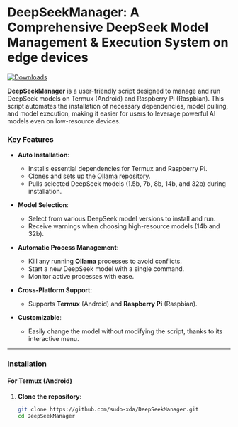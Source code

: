 # **DeepSeekManager**: A Comprehensive DeepSeek Model Management & Execution System on edge devices

[![Downloads](https://img.shields.io/github/downloads/sudo-xda/DeepSeekManager/total)](https://github.com/sudo-xda/DeepSeekManager/releases)

**DeepSeekManager** is a user-friendly script designed to manage and run DeepSeek models on Termux (Android) and Raspberry Pi (Raspbian). This script automates the installation of necessary dependencies, model pulling, and model execution, making it easier for users to leverage powerful AI models even on low-resource devices.

### Key Features

- **Auto Installation**:
  - Installs essential dependencies for Termux and Raspberry Pi.
  - Clones and sets up the [Ollama](https://github.com/sudo-xda/ollama) repository.
  - Pulls selected DeepSeek models (1.5b, 7b, 8b, 14b, and 32b) during installation.

- **Model Selection**:
  - Select from various DeepSeek model versions to install and run.
  - Receive warnings when choosing high-resource models (14b and 32b).

- **Automatic Process Management**:
  - Kill any running **Ollama** processes to avoid conflicts.
  - Start a new DeepSeek model with a single command.
  - Monitor active processes with ease.

- **Cross-Platform Support**:
  - Supports **Termux** (Android) and **Raspberry Pi** (Raspbian).
  
- **Customizable**:
  - Easily change the model without modifying the script, thanks to its interactive menu.

---

### **Installation**

#### **For Termux (Android)**

1. **Clone the repository**:
   ```bash
   git clone https://github.com/sudo-xda/DeepSeekManager.git
   cd DeepSeekManager

